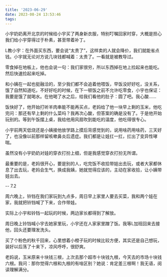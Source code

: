 ```yaml
---
title: '2023-06-29'
date: 2023-08-24 13:53:46
tags:
---
```


小宇奶奶离开北京的时候给小宇买了两身新衣服，特别叮嘱回家时穿，大概是担心我们给小宇穿得过于朴素，甚至带着补丁。

L教小宇：在外面买东西，要会说“太贵了”，这样卖的人就会降价，我们就能省点钱。小宇就无论对方说几块钱都喊着：太贵了。一看就是被教导过。

零食掉在地板上，他也会说一句：我们家很穷，所以东西掉在地上捡起来也能吃。然后快速捡起来吃掉。


和小姨在一起也挺融洽的，至少我们都不会追着他喂饭，早饭没好好吃，没关系，饿了自然知道吃，不好好吃的时候，在下一顿饭之前不允许吃零食，小宇也保证：我要是饿了就喝水。在他喝了水之后，给我们看他的肚子：圆了吧。我心酸……

饭快好了，他开始打听羊肉串能不能再买点，老妈给了他一块早上剩的玉米，他吃完问：那还有早上剩的什么菜吗？我再次心酸，但答案的确是没有了。于是他开始玩别的。等到午饭摆上桌，我给他用风扇吹到能吃的温度，他吃得很专心。

小宇前两天低烧还是小姨接他放学路上摸后背感觉到的，说用啥药用啥药，三天好了，也没像以前那样留咳嗽鼻炎后遗症。我们都是让娃扛一扛，扛出了变异性哮喘。

虽然没有小宇奶奶对娃的穿衣打扮上细，但是我感觉穿衣打扮无所谓。

最重要的是，老妈很开心，要是别的人，吃完饭不收拾带娃出去玩，或者大家都休息了出去玩，老妈会生气，换成我姨，她就觉得应该的，主动在家收拾，让小姨带娃出去。

--
7.2

周六晚上，铃铛在我们家玩到九点多，周日早上家里人要去买菜，我和两个娃在家，我就把铃铛喊了下来，合作带娃。

实际上小宇和铃铛一起玩的时候，两边家长都得到了解放。

周日晚上铃铛喊小宇去她家里玩，小宇还在人家家里蹭了饭。我等L加班回来去接他，回头还要理发洗头。

买了个粉色的秋千回来，心里想着小橙子玩的时候比较方便，其实还是自己想玩，装好以后荡了十来下，凉风呼呼，很舒爽。

老妈说，玉米原来十块钱三根，上次去那个超市十块钱九根，今天去的市场十块钱六根。我问：那你觉得六根和九根的有啥区别？她说：肯定差三根啊！我无语，阅读理解满分。



